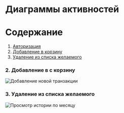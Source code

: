 # Диаграммы активностей

# Содержание
1. [Авторизация](#1)
2. [Добавление в корзину](#2)
3. [Удаление из списка желаемого](#3)


[//]: # (### 1. Авторизация<a name="1"></a>)

[//]: # ()
[//]: # (![Авторизация]&#40;https://github.com/mxrpheus6/Financik/blob/master/Diagrams/img/authActivity.png&#41;)

### 2. Добавление в с корзину<a name="2"></a>

![Добавление новой транзакции]([https://github.com/GwinBest/carPartsShop/tree/main/docs/diagrams/img/addToCart.png](https://github.com/GwinBest/carPartsShop/blob/main/docs/diagrams/img/addToCart.png))

### 3. Удаление из списка желаемого<a name="3"></a>

![Просмотр истории по месяцу]([https://github.com/GwinBest/carPartsShop/tree/main/docs/img/RemoveFromFav.png](https://github.com/GwinBest/carPartsShop/blob/main/docs/diagrams/img/RemoveFromFav.png))
